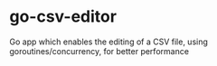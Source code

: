 # go-csv-editor

Go app which enables the editing of a CSV file, using goroutines/concurrency, for better performance

